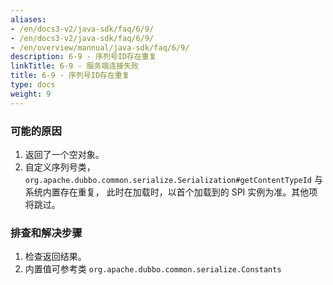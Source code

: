 ```yaml
---
aliases:
- /en/docs3-v2/java-sdk/faq/6/9/
- /en/docs3-v2/java-sdk/faq/6/9/
- /en/overview/mannual/java-sdk/faq/6/9/
description: 6-9 - 序列号ID存在重复
linkTitle: 6-9 - 服务端连接失败
title: 6-9 - 序列号ID存在重复
type: docs
weight: 9
---
```








### 可能的原因

1. 返回了一个空对象。
2. 自定义序列号类，`org.apache.dubbo.common.serialize.Serialization#getContentTypeId` 与系统内置存在重复，
此时在加载时，以首个加载到的 SPI 实例为准。其他项将跳过。

### 排查和解决步骤

1. 检查返回结果。
2. 内置值可参考类 `org.apache.dubbo.common.serialize.Constants`
